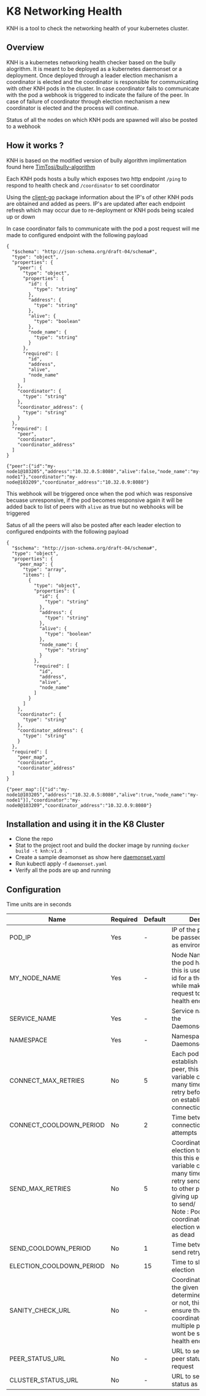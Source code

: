 # K8 Networking Health

KNH is a tool to check the networking health of your kubernetes cluster.

## Overview

KNH is a kubernetes networking health checker based on the bully alogrithm. It is meant to be deployed as a kubernetes daemonset or a deployment.
Once deployed through a leader election mechanism a coordinator is elected and the coordinator is responsible for communicating with other KNH pods in the cluster. In case coordinator fails to communicate with the pod a webhook is triggered to indicate the failure of the peer. In case of failure of coordinator through election mechanism a new coordinator is elected and the process will continue.

Status of all the nodes on which KNH pods are spawned will also be posted to a webhook

## How it works ?

KNH is based on the modified version of bully algorithm implimentation found here [TimTosi/bully-algorithm](https://github.com/TimTosi/bully-algorithm)

Each KNH pods hosts a bully which exposes two http endpoint `/ping` to respond to health check and `/coordinator` to set coordinator

Using the [client-go](https://github.com/kubernetes/client-go) package information about the IP's of other KNH pods are obtained and added as peers. IP's are updated after each endpoint refresh which may occur due to re-deployment or KNH pods being scaled up or down

In case coordinator fails to communicate with the pod a post request will me made to configured endpoint with the following payload

```
{
  "$schema": "http://json-schema.org/draft-04/schema#",
  "type": "object",
  "properties": {
    "peer": {
      "type": "object",
      "properties": {
        "id": {
          "type": "string"
        },
        "address": {
          "type": "string"
        },
        "alive": {
          "type": "boolean"
        },
        "node_name": {
          "type": "string"
        }
      },
      "required": [
        "id",
        "address",
        "alive",
        "node_name"
      ]
    },
    "coordinator": {
      "type": "string"
    },
    "coordinator_address": {
      "type": "string"
    }
  },
  "required": [
    "peer",
    "coordinator",
    "coordinator_address"
  ]
}
```

```
{"peer":{"id":"my-node1@103205","address":"10.32.0.5:8080","alive":false,"node_name":"my-node1"},"coordinator":"my-node@103209","coordinator_address":"10.32.0.9:8080"}
```

This webhook will be triggered once when the pod which was responsive becuase unresponsive, if the pod becomes responsive again it will be added back to list of peers with `alive` as true but no webhooks will be triggered

Satus of all the peers will also be posted after each leader election to configured endpoints with the following payload

```
{
  "$schema": "http://json-schema.org/draft-04/schema#",
  "type": "object",
  "properties": {
    "peer_map": {
      "type": "array",
      "items": [
        {
          "type": "object",
          "properties": {
            "id": {
              "type": "string"
            },
            "address": {
              "type": "string"
            },
            "alive": {
              "type": "boolean"
            },
            "node_name": {
              "type": "string"
            }
          },
          "required": [
            "id",
            "address",
            "alive",
            "node_name"
          ]
        }
      ]
    },
    "coordinator": {
      "type": "string"
    },
    "coordinator_address": {
      "type": "string"
    }
  },
  "required": [
    "peer_map",
    "coordinator",
    "coordinator_address"
  ]
}
```

```
{"peer_map":[{"id":"my-node1@103205","address":"10.32.0.5:8080","alive":true,"node_name":"my-node1"}],"coordinator":"my-node0@103209","coordinator_address":"10.32.0.9:8080"}
```

## Installation and using it in the K8 Cluster

- Clone the repo
- Stat to the project root and build the docker image by running `docker build -t knh:v1.0 .`
- Create a sample deamonset as show here [daemonset.yaml](https://github.com/glendsoza/k8_networking_health/example/daemonset.yaml)
- Run kubectl apply -f `daemonset.yaml`
- Verify all the pods are up and running

## Configuration

Time units are in seconds 

| Name                     	| Required 	| Default 	| Description                                                                                                                                                                                                                                                                  	|
|--------------------------	|----------	|---------	|------------------------------------------------------------------------------------------------------------------------------------------------------------------------------------------------------------------------------------------------------------------------------	|
| POD_IP                   	| Yes      	| -       	| IP of the pod that has to be passed to container as environment variable                                                                                                                                                                                                     	|
| MY_NODE_NAME             	| Yes      	| -       	| Node Name on which the pod has spawned, this is used to generate id for a the bully and while making post request to cluster health end point url's                                                                                                                          	|
| SERVICE_NAME             	| Yes      	| -       	| Service name targeting the Daemonset/Deployment                                                                                                                                                                                                                              	|
| NAMESPACE                	| Yes      	| -       	| Namespace of the Daemonset/Deployment                                                                                                                                                                                                                                        	|
| CONNECT_MAX_RETRIES      	| No       	| 5       	| Each pod ties to establish connection to peer, this environment variable controls how many times pod has to retry before giving up on establishing connection                                                                                                                	|
| CONNECT_COOLDOWN_PERIOD  	| No       	| 2       	| Time between each connection retries attempts                                                                                                                                                                                                                                	|
| SEND_MAX_RETRIES         	| No       	| 5       	| Coordinator sends election to other pods, this this environment variable controls how many times pod has to retry sending election to other pod before giving up in case it fails to send/<br>Note : Pods to which coordinator fails to send election will be marked as dead 	|
| SEND_COOLDOWN_PERIOD     	| No       	| 1       	| Time between each send retry attempts                                                                                                                                                                                                                                        	|
| ELECTION_COOLDOWN_PERIOD 	| No       	| 15      	| Time to sleep after each election                                                                                                                                                                                                                                            	|
| SANITY_CHECK_URL         	| No       	| -       	| Coordinator will query the given url to determine if its healthy or not, this is done to ensure that in case of coordinator failure multiple post request wont be send cluster health endpoints                                                                              	|
| PEER_STATUS_URL          	| No       	| -       	| URL to send the dead peer status as post request                                                                                                                                                                                                                             	|
| CLUSTER_STATUS_URL       	| No       	| -       	| URL to send the cluster status as post request                                                                                                                                                                                                                               	|